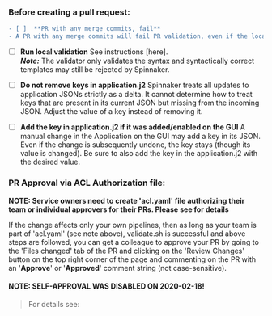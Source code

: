 ### Before creating a pull request:

```diff
- [ ]  **PR with any merge commits, fail**
- A PR with any merge commits will fail PR validation, even if the local validation passes. Be sure to not have any merge commits in your PR. If your PR has any merge commit, please close it and open a new PR without any merge commits.
```
- [ ]  **Run local validation**
See instructions [here].  
***Note:*** The validator only validates the syntax and syntactically correct templates may still be rejected by Spinnaker.

- [ ]  **Do not remove keys in application.j2**
Spinnaker treats all updates to application JSONs strictly as a delta. It cannot determine how to treat keys that are present in its current JSON but missing from the incoming JSON.  Adjust the value of a key instead of removing it.

- [ ]  **Add the key in application.j2 if it was added/enabled on the GUI**
A manual change in the Application on the GUI may add a key in its JSON.  Even if the change is subsequently undone, the key stays (though its value is changed).  Be sure to also add the key in the application.j2 with the desired value.

### PR Approval via ACL Authorization file:

**NOTE: Service owners need to create 'acl.yaml' file  authorizing their team or individual approvers for their PRs.
Please see for details**

If the change affects only your own pipelines, then as long as your team is part of 'acl.yaml' (see note above),  validate.sh is successful and above steps are followed, you can get a colleague to approve your PR by going to the 'Files changed' tab of the PR and clicking on the 'Review Changes' button on the top right corner of the page and commenting on the PR with an '**Approve**' or '**Approved**' comment string (not case-sensitive).


#### NOTE: SELF-APPROVAL WAS DISABLED ON 2020-02-18!
> For details see: 
```


